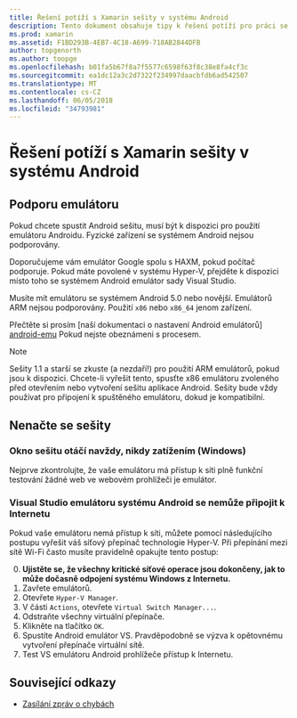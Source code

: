 ```yaml
---
title: Řešení potíží s Xamarin sešity v systému Android
description: Tento dokument obsahuje tipy k řešení potíží pro práci se sešity Xamarin pro Android. Popisuje podporu emulátoru, sešity, které nenačte a další témata.
ms.prod: xamarin
ms.assetid: F1BD293B-4EB7-4C18-A699-718AB2844DFB
author: topgenorth
ms.author: toopge
ms.openlocfilehash: b01fa5b67f8a7f5577c6598f63f8c38e8fa4cf3c
ms.sourcegitcommit: ea1dc12a3c2d7322f234997daacbfdb6ad542507
ms.translationtype: MT
ms.contentlocale: cs-CZ
ms.lasthandoff: 06/05/2018
ms.locfileid: "34793981"
---
```

# <a name="troubleshooting-xamarin-workbooks-on-android"></a>Řešení potíží s Xamarin sešity v systému Android

## <a name="emulator-support"></a>Podporu emulátoru

Pokud chcete spustit Android sešitu, musí být k dispozici pro použití emulátoru Androidu. Fyzické zařízení se systémem Android nejsou podporovány.

Doporučujeme vám emulátor Google spolu s HAXM, pokud počítač podporuje.
Pokud máte povolené v systému Hyper-V, přejděte k dispozici místo toho se systémem Android emulátor sady Visual Studio.

Musíte mít emulátoru se systémem Android 5.0 nebo novější. Emulátorů ARM nejsou podporovány. Použití `x86` nebo `x86_64` jenom zařízení.

Přečtěte si prosím [naší dokumentaci o nastavení Android emulátorů] [ android-emu] Pokud nejste obeznámeni s procesem.

> [!NOTE]
> Sešity 1.1 a starší se zkuste (a nezdaří!) pro použití ARM emulátorů, pokud jsou k dispozici. Chcete-li vyřešit tento, spusťte x86 emulátoru zvoleného před otevřením nebo vytvoření sešitu aplikace Android. Sešity bude vždy používat pro připojení k spuštěného emulátoru, dokud je kompatibilní.

## <a name="workbooks-wont-load"></a>Nenačte se sešity

### <a name="workbook-window-spins-forever-never-loads-windows"></a>Okno sešitu otáčí navždy, nikdy zatížením (Windows)

Nejprve zkontrolujte, že vaše emulátoru má přístup k síti plně funkční testování žádné web ve webovém prohlížeči je emulátor.

### <a name="visual-studio-android-emulator-cannot-connect-to-the-internet"></a>Visual Studio emulátoru systému Android se nemůže připojit k Internetu

Pokud vaše emulátoru nemá přístup k síti, můžete pomocí následujícího postupu vyřešit váš síťový přepínač technologie Hyper-V. Při přepínání mezi sítě Wi-Fi často musíte pravidelně opakujte tento postup:

0. **Ujistěte se, že všechny kritické síťové operace jsou dokončeny, jak to může dočasně odpojení systému Windows z Internetu.**
1. Zavřete emulátorů.
2. Otevřete `Hyper-V Manager`.
3. V části `Actions`, otevřete `Virtual Switch Manager...`.
4. Odstraňte všechny virtuální přepínače.
5. Klikněte na tlačítko `OK`.
6. Spustíte Android emulátor VS. Pravděpodobně se výzva k opětovnému vytvoření přepínače virtuální sítě.
7. Test VS emulátoru Android prohlížeče přístup k Internetu.

[android-emu]: https://developer.xamarin.com/guides/android/deployment,_testing,_and_metrics/debug-on-emulator/


## <a name="related-links"></a>Související odkazy

- [Zasílání zpráv o chybách](~/tools/workbooks/install.md#reporting-bugs)
